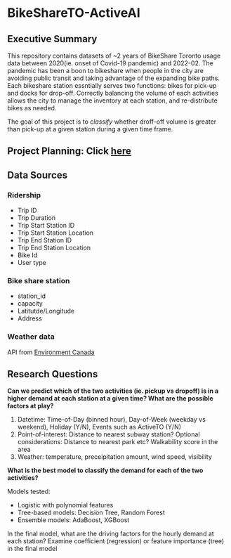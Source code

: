 # BikeShareTO-ActiveAI

## Executive Summary

This repository contains datasets of ~2 years of BikeShare Toronto usage data between 2020(ie. onset of Covid-19 pandemic) and 2022-02.
The pandemic has been a boon to bikeshare when people in the city are avoiding public transit and taking advantage of the expanding bike paths. Each bikeshare station essntially serves two functions: bikes for pick-up and docks for drop-off. Correctly balancing the volume of each activities allows the city to manage the inventory at each station, and re-distribute bikes as needed. 

The goal of this project is to *classify* whether droff-off volume is greater than pick-up at a given station during a given time frame.  

## Project Planning: Click [here](https://docs.google.com/spreadsheets/d/1uunIhnn-mC6sWdmMRQ0JEDSYrBgChMNY/edit?usp=sharing&ouid=101071991035913190287&rtpof=true&sd=true)

## Data Sources

### Ridership

* Trip ID
* Trip Duration
* Trip Start Station ID
* Trip Start Station Location
* Trip End Station ID
* Trip End Station Location
* Bike Id
* User type

### Bike share station

* station_id
* capacity
* Latitutde/Longitude
* Address

### Weather data

API from [Environment Canada](https://climate.weather.gc.ca/)

## Research Questions

**Can we predict which of the two activities (ie. pickup vs dropoff) is in a higher demand at each station at a given time? What are the possible factors at play?**

1. Datetime: Time-of-Day (binned hour), Day-of-Week (weekday vs weekend), Holiday (Y/N), Events such as ActiveTO (Y/N)
2. Point-of-interest: Distance to nearest subway station? Optional considerations: Distance to nearest park etc? Walkability score in the area
3. Weather: temperature, preceipitation amount, wind speed, visibility

**What is the best model to classify the demand for each of the two activities?**

Models tested:

* Logistic with polynomial features
* Tree-based models: Decision Tree, Random Forest
* Ensemble models: AdaBoost, XGBoost

In the final model, what are the driving factors for the hourly demand at each station? Examine coefficient (regression) or feature importance (tree) in the final model
